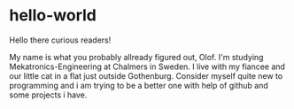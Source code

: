 # hello-world

Hello there curious readers!

My name is what you probably allready figured out, Olof. I'm studying Mekatronics-Engineering at Chalmers in Sweden.
I live with my fiancee and our little cat in a flat just outside Gothenburg. 
Consider myself quite new to programming and i am trying to be a better one with help of github and some projects i have.
